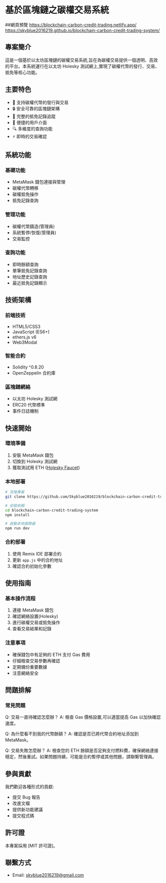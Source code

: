 # 基於區塊鏈之碳權交易系統

##網頁預覽
https://blockchain-carbon-credit-trading.netlify.app/
https://skyblue2016219.github.io/blockchain-carbon-credit-trading-system/

## 專案簡介

這是一個基於以太坊區塊鏈的碳權交易系統,旨在為碳權交易提供一個透明、高效的平台。本系統運行在以太坊 Holesky 測試網上,實現了碳權代幣的發行、交易、抵免等核心功能。

## 主要特色

- 🌱 支持碳權代幣的發行與交易
- 🔒 安全可靠的區塊鏈架構
- 📝 完整的抵免記錄追蹤
- 👥 便捷的用戶介面
- 🔍 多維度的查詢功能
- ⚡ 即時的交易確認

## 系統功能

### 基礎功能
- MetaMask 錢包連接與管理
- 碳權代幣轉移
- 碳權抵免操作
- 抵免記錄查詢

### 管理功能
- 碳權代幣鑄造(管理員)
- 系統暫停/恢復(管理員)
- 交易監控

### 查詢功能
- 即時餘額查詢
- 單筆抵免記錄查詢
- 地址歷史記錄查詢
- 最近抵免記錄顯示

## 技術架構

### 前端技術
- HTML5/CSS3
- JavaScript (ES6+)
- ethers.js v6
- Web3Modal

### 智能合約
- Solidity ^0.8.20
- OpenZeppelin 合約庫


### 區塊鏈網絡
- 以太坊 Holesky 測試網
- ERC20 代幣標準
- 事件日誌機制

## 快速開始

### 環境準備
1. 安裝 MetaMask 錢包
2. 切換到 Holesky 測試網
3. 獲取測試用 ETH ([Holesky Faucet](https://faucet.quicknode.com/ethereum/holesky))

### 本地部署
```bash
# 克隆專案
git clone https://github.com/Skyblue2016219/blockchain-carbon-credit-trading-system.git

# 安裝依賴
cd blockchain-carbon-credit-trading-system
npm install

# 啟動本地服務器
npm run dev
```

### 合約部署
1. 使用 Remix IDE 部署合約
2. 更新 `app.js` 中的合約地址
3. 確認合約初始化參數

## 使用指南

### 基本操作流程
1. 連接 MetaMask 錢包
2. 確認網絡設置(Holesky)
3. 進行碳權交易或抵免操作
4. 查看交易結果和記錄

### 注意事項
- 確保錢包中有足夠的 ETH 支付 Gas 費用
- 仔細檢查交易參數再確認
- 定期備份重要數據
- 注意網絡安全

## 問題排解

### 常見問題
Q: 交易一直待確認怎麼辦？
A: 檢查 Gas 價格設置,可以適當提高 Gas 以加快確認速度。

Q: 為什麼看不到我的代幣餘額？
A: 確認是否已將代幣合約地址添加到 MetaMask。

Q: 交易失敗怎麼辦？
A: 檢查您的 ETH 餘額是否足夠支付燃料費，確保網絡連接穩定，然後重試。如果問題持續，可能是合約暫停或其他問題，請聯繫管理員。

## 參與貢獻

我們歡迎各種形式的貢獻:
- 提交 Bug 報告
- 改進文檔
- 提供新功能建議
- 提交程式碼

## 許可證

本專案採用 [MIT 許可證]。

## 聯繫方式

- Email: skyblue2016219@gmail.com

